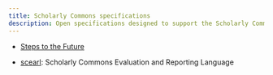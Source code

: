 ```yaml
---
title: Scholarly Commons specifications
description: Open specifications designed to support the Scholarly Commons
---
```




* [Steps to the Future](https://github.com/pentandra/steps-to-the-future)

* [scearl](scholarly-commons/scearl.ttl): Scholarly Commons Evaluation and Reporting Language

